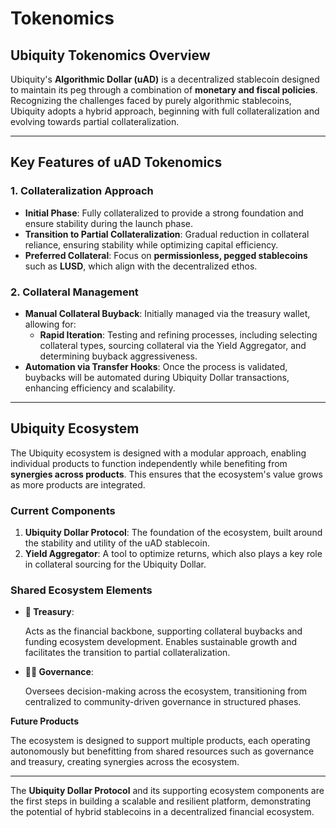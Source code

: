 # Tokenomics

## **Ubiquity Tokenomics Overview**

Ubiquity's **Algorithmic Dollar (uAD)** is a decentralized stablecoin designed to maintain its peg through a combination of **monetary and fiscal policies**. Recognizing the challenges faced by purely algorithmic stablecoins, Ubiquity adopts a hybrid approach, beginning with full collateralization and evolving towards partial collateralization.

***

## **Key Features of uAD Tokenomics**

### **1. Collateralization Approach**

* **Initial Phase**: Fully collateralized to provide a strong foundation and ensure stability during the launch phase.
* **Transition to Partial Collateralization**: Gradual reduction in collateral reliance, ensuring stability while optimizing capital efficiency.
* **Preferred Collateral**: Focus on **permissionless, pegged stablecoins** such as **LUSD**, which align with the decentralized ethos.

### **2. Collateral Management**

* **Manual Collateral Buyback**: Initially managed via the treasury wallet, allowing for:
  * **Rapid Iteration**: Testing and refining processes, including selecting collateral types, sourcing collateral via the Yield Aggregator, and determining buyback aggressiveness.
* **Automation via Transfer Hooks**: Once the process is validated, buybacks will be automated during Ubiquity Dollar transactions, enhancing efficiency and scalability.

***

## **Ubiquity Ecosystem**

The Ubiquity ecosystem is designed with a modular approach, enabling individual products to function independently while benefiting from **synergies across products**. This ensures that the ecosystem's value grows as more products are integrated.

### **Current Components**

1. **Ubiquity Dollar Protocol**: The foundation of the ecosystem, built around the stability and utility of the uAD stablecoin.
2. **Yield Aggregator**: A tool to optimize returns, which also plays a key role in collateral sourcing for the Ubiquity Dollar.

### **Shared Ecosystem Elements**

*   **🏦 Treasury**:

    Acts as the financial backbone, supporting collateral buybacks and funding ecosystem development. Enables sustainable growth and facilitates the transition to partial collateralization.
*   **👨‍⚖️ Governance**:

    Oversees decision-making across the ecosystem, transitioning from centralized to community-driven governance in structured phases.

**Future Products**

The ecosystem is designed to support multiple products, each operating autonomously but benefitting from shared resources such as governance and treasury, creating synergies across the ecosystem.

***

The **Ubiquity Dollar Protocol** and its supporting ecosystem components are the first steps in building a scalable and resilient platform, demonstrating the potential of hybrid stablecoins in a decentralized financial ecosystem.
